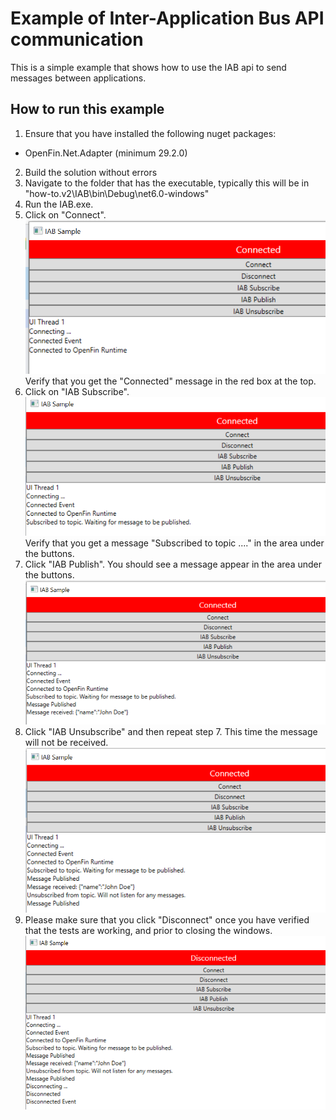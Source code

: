 # Example of Inter-Application Bus API communication
This is a simple example that shows how to use the IAB api to send messages between applications.

## How to run this example

1. Ensure that you have installed the following nuget packages:  
- OpenFin.Net.Adapter (minimum 29.2.0)  
2. Build the solution without errors
3. Navigate to the folder that has the executable, typically this will be in "how-to.v2\IAB\bin\Debug\net6.0-windows"  
4. Run the IAB.exe.  
5. Click on "Connect". ![Step-5](Step-5-Connect.png) Verify that you get the "Connected" message in the red box at the top.
6. Click on "IAB Subscribe". ![Step-6](Step-6-Subscribe.png) Verify that you get a message "Subscribed to topic ...." in the area under the buttons. 
7. Click "IAB Publish". You should see a message appear in the area under the buttons. ![Step-7](Step-7-MsgPublish.png)
8. Click "IAB Unsubscribe" and then repeat step 7. This time the message will not be received.  
![Step-8](Step-8-Unsubscribe.png)
9. Please make sure that you click "Disconnect" once you have verified that the tests are working, and prior to closing the windows.
 ![Step-9](Step-9-Disconnect.png)